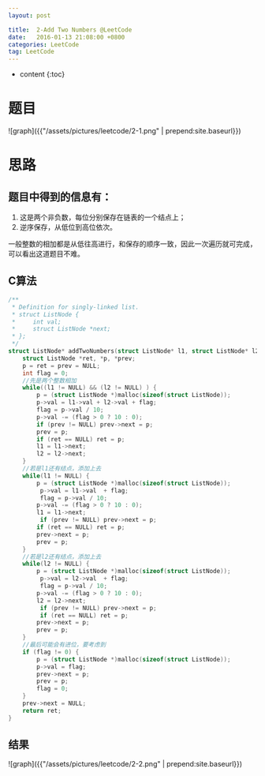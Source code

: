 ```yaml
---
layout: post

title:  2-Add Two Numbers @LeetCode
date:   2016-01-13 21:08:00 +0800
categories: LeetCode
tag: LeetCode
---
```


* content
{:toc}


题目
====================
![graph]({{"/assets/pictures/leetcode/2-1.png" | prepend:site.baseurl}})

思路
====================
## 题目中得到的信息有：

1. 这是两个非负数，每位分别保存在链表的一个结点上；
2. 逆序保存，从低位到高位依次。

一般整数的相加都是从低往高进行，和保存的顺序一致，因此一次遍历就可完成，可以看出这道题目不难。

## C算法
```c++
/**
 * Definition for singly-linked list. 
 * struct ListNode {
 *     int val;
 *     struct ListNode *next;
 * };
 */
struct ListNode* addTwoNumbers(struct ListNode* l1, struct ListNode* l2) {
    struct ListNode *ret, *p, *prev;
    p = ret = prev = NULL;
    int flag = 0;
	//先是两个整数相加
    while((l1 != NULL) && (l2 != NULL) ) { 
        p = (struct ListNode *)malloc(sizeof(struct ListNode));
        p->val = l1->val + l2->val + flag;
		flag = p->val / 10;
        p->val -= (flag > 0 ? 10 : 0);
        if (prev != NULL) prev->next = p;
        prev = p;
        if (ret == NULL) ret = p;
        l1 = l1->next;
        l2 = l2->next;
    }
	//若是l1还有结点，添加上去
    while(l1 != NULL) {
        p = (struct ListNode *)malloc(sizeof(struct ListNode));
         p->val = l1->val  + flag;
         flag = p->val / 10;
        p->val -= (flag > 0 ? 10 : 0);
        l1 = l1->next; 
         if (prev != NULL) prev->next = p;
        if (ret == NULL) ret = p;
        prev->next = p;
        prev = p;
    }
	//若是l2还有结点，添加上去
    while(l2 != NULL) {
        p = (struct ListNode *)malloc(sizeof(struct ListNode));
         p->val = l2->val  + flag;
         flag = p->val / 10;
        p->val -= (flag > 0 ? 10 : 0);
        l2 = l2->next; 
         if (prev != NULL) prev->next = p;
         if (ret == NULL) ret = p;
        prev->next = p;
        prev = p;
    }
	//最后可能会有进位，要考虑到
    if (flag != 0) {
        p = (struct ListNode *)malloc(sizeof(struct ListNode));
        p->val = flag;
        prev->next = p;
        prev = p;
        flag = 0;
    }
    prev->next = NULL;
    return ret;
}
```
## 结果
![graph]({{"/assets/pictures/leetcode/2-2.png" | prepend:site.baseurl}})
